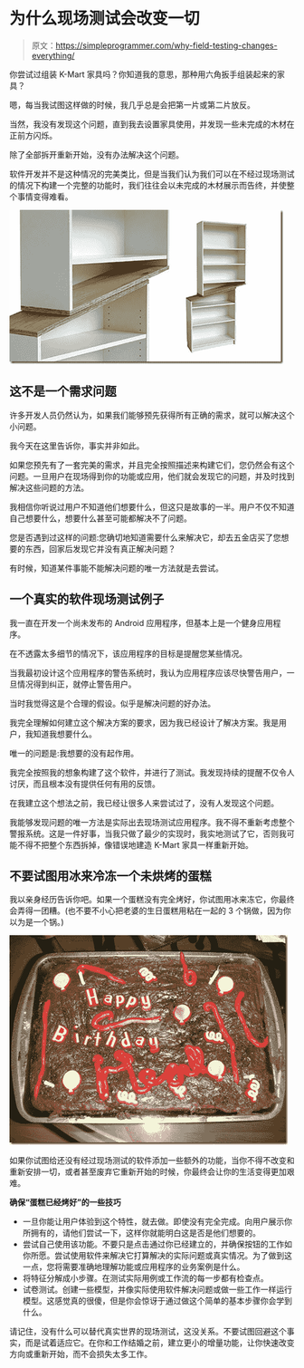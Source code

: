 # 为什么现场测试会改变一切

> 原文：<https://simpleprogrammer.com/why-field-testing-changes-everything/>

你尝试过组装 K-Mart 家具吗？你知道我的意思，那种用六角扳手组装起来的家具？

嗯，每当我试图这样做的时候，我几乎总是会把第一片或第二片放反。

当然，我没有发现这个问题，直到我去设置家具使用，并发现一些未完成的木材在正前方闪烁。

除了全部拆开重新开始，没有办法解决这个问题。

软件开发并不是这种情况的完美类比，但是当我们认为我们可以在不经过现场测试的情况下构建一个完整的功能时，我们往往会以未完成的木材展示而告终，并使整个事情变得难看。



![crazy-bookshelf-2](img/501a60d38bc228f035529943cfb825c1.png "crazy-bookshelf-2")



## 这不是一个需求问题

许多开发人员仍然认为，如果我们能够预先获得所有正确的需求，就可以解决这个小问题。

我今天在这里告诉你，事实并非如此。

如果您预先有了一套完美的需求，并且完全按照描述来构建它们，您仍然会有这个问题。一旦用户在现场得到你的功能或应用，他们就会发现它的问题，并及时找到解决这些问题的方法。

我相信你听说过用户不知道他们想要什么，但这只是故事的一半。用户不仅不知道自己想要什么，想要什么甚至可能都解决不了问题。

您是否遇到过这样的问题:您确切地知道需要什么来解决它，却去五金店买了您想要的东西，回家后发现它并没有真正解决问题？

有时候，知道某件事能不能解决问题的唯一方法就是去尝试。

## 一个真实的软件现场测试例子

我一直在开发一个尚未发布的 Android 应用程序，但基本上是一个健身应用程序。

在不透露太多细节的情况下，该应用程序的目标是提醒您某些情况。

当我最初设计这个应用程序的警告系统时，我认为应用程序应该尽快警告用户，一旦情况得到纠正，就停止警告用户。

当时我觉得这是个合理的假设。似乎是解决问题的好办法。

我完全理解如何建立这个解决方案的要求，因为我已经设计了解决方案。我是用户，我知道我想要什么。

唯一的问题是:我想要的没有起作用。

我完全按照我的想象构建了这个软件，并进行了测试。我发现持续的提醒不仅令人讨厌，而且根本没有提供任何有用的反馈。

在我建立这个想法之前，我已经让很多人来尝试过了，没有人发现这个问题。

我能够发现问题的唯一方法是实际出去现场测试应用程序。我不得不重新考虑整个警报系统。这是一件好事，当我只做了最少的实现时，我实地测试了它，否则我可能不得不把整个东西拆掉，像错误地建造 K-Mart 家具一样重新开始。

## 不要试图用冰来冷冻一个未烘烤的蛋糕

我以亲身经历告诉你吧。如果一个蛋糕没有完全烤好，你试图用冰来冻它，你最终会弄得一团糟。(也不要不小心把老婆的生日蛋糕用粘在一起的 3 个锅做，因为你以为是一个锅。)



![DSCN2581](img/07cb4dd0b2147e1460e6d40985dcc434.png "DSCN2581")



如果你试图给还没有经过现场测试的软件添加一些额外的功能，当你不得不改变和重新安排一切，或者甚至废弃它重新开始的时候，你最终会让你的生活变得更加艰难。

**确保“蛋糕已经烤好”的一些技巧**

*   一旦你能让用户体验到这个特性，就去做。即使没有完全完成。向用户展示你所拥有的，请他们尝试一下，这样你就能明白这是否是他们想要的。
*   尝试自己使用该功能。不要只是点击通过你已经建立的，并确保按钮的工作如你所愿。尝试使用软件来解决它打算解决的实际问题或真实情况。为了做到这一点，您将需要准确地理解功能或应用程序的业务案例是什么。
*   将特征分解成小步骤。在测试实际用例或工作流的每一步都有检查点。
*   试卷测试。创建一些模型，并像实际使用软件解决问题或做一些工作一样运行模型。这感觉真的很傻，但是你会惊讶于通过做这个简单的基本步骤你会学到什么。

请记住，没有什么可以替代真实世界的现场测试，这没关系。不要试图回避这个事实，而是试着适应它。在你和工作结婚之前，建立更小的增量功能，让你快速改变方向或重新开始，而不会损失太多工作。